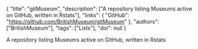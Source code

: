{
  "title": "gitMuseum",
  "description": ["A repository listing Museums active on GitHub, written in Rstats"],
  "links": {
    "GitHub": "https://github.com/BritishMuseum/gitMuseum"
  },
  "authors": ["BritishMuseum"],
  "tags": ["Lists"],
  "doi": null
}

<!-- Generated by csv2md.R – do not edit by hand -->

A repository listing Museums active on GitHub, written in Rstats